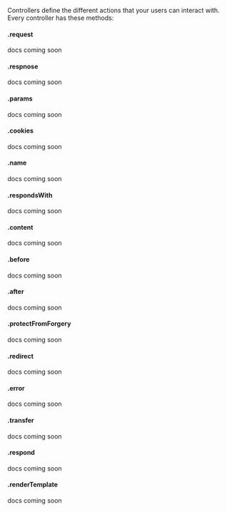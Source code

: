 Controllers define the different actions that your users can interact with. Every controller has these methods:
#### .request
docs coming soon
#### .respnose
docs coming soon
#### .params
docs coming soon
#### .cookies
docs coming soon
#### .name
docs coming soon
#### .respondsWith
docs coming soon
#### .content
docs coming soon
#### .before
docs coming soon
#### .after
docs coming soon
#### .protectFromForgery
docs coming soon
#### .redirect
docs coming soon
#### .error
docs coming soon
#### .transfer
docs coming soon
#### .respond
docs coming soon
#### .renderTemplate
docs coming soon

